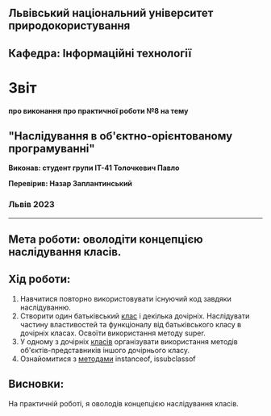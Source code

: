 ## Львівський національний університет природокористування

## Кафедра: Інформаційні технології


# Звіт
#### про виконання про практичної роботи №8 на тему 

## "Наслідування в об'єктно-орієнтованому програмуванні"

**Виконав: студент групи ІТ-41 Толочкевич Павло**

**Перевірив: Назар Заплантинський**

### Львів 2023
-------------------------------------------------------------
## Мета роботи: оволодіти концепцією наслідування класів.

## Хід роботи:
1. Навчитися повторно використовувати існуючий код завдяки наслідуванню.
2. Створити один батьківський [клас](/pr8/familyclass.py) і декілька дочірніх. Наслідувати частину властивостей та функціоналу від батьківського класу в дочірніх класах. Освоїти використання методу super.
3. У одному з дочірніх [класів](/pr8/childclass.py) організувати використання методів об'єктів-представників іншого дочірнього класу.
4. Ознайомитися з [методами](/pr8/instanceof_issubclassof.py) instanceof, issubclassof

## Висновки:
 На практичній роботі, я оволодів концепцією наслідування класів.